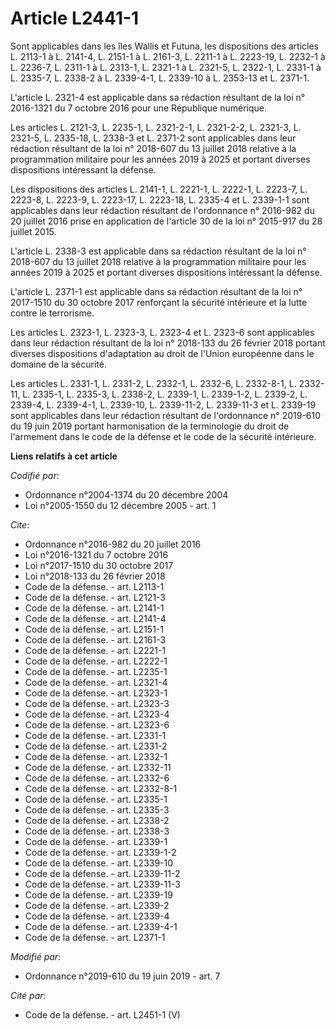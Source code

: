 # Article L2441-1

Sont applicables dans les îles Wallis et Futuna, les dispositions des articles L. 2113-1 à L. 2141-4, L. 2151-1 à L. 2161-3,
L. 2211-1 à L. 2223-19, L. 2232-1 à L. 2236-7, L. 2311-1 à L. 2313-1, L. 2321-1 à L. 2321-5, L. 2322-1, L. 2331-1 à L.
2335-7, L. 2338-2 à L. 2339-4-1, L. 2339-10 à L. 2353-13 et L. 2371-1. 

L'article L. 2321-4 est applicable dans sa rédaction résultant de la loi n° 2016-1321 du 7 octobre 2016 pour une République
numérique. 

Les articles L. 2121-3, L. 2235-1, L. 2321-2-1, L. 2321-2-2, L. 2321-3, L. 2321-5, L. 2335-18, L. 2338-3 et L. 2371-2 sont
applicables dans leur rédaction résultant de la loi n° 2018-607 du 13 juillet 2018 relative à la programmation militaire pour
les années 2019 à 2025 et portant diverses dispositions intéressant la défense. 

Les dispositions des articles L. 2141-1, L. 2221-1, L. 2222-1, L. 2223-7, L. 2223-8, L. 2223-9, L. 2223-17, L. 2223-18, L.
2335-4 et L. 2339-1-1 sont applicables dans leur rédaction résultant de l'ordonnance n° 2016-982 du 20 juillet 2016 prise en
application de l'article 30 de la loi n° 2015-917 du 28 juillet 2015. 

L'article L. 2338-3 est applicable dans sa rédaction résultant de la loi n° 2018-607 du 13 juillet 2018 relative à la
programmation militaire pour les années 2019 à 2025 et portant diverses dispositions intéressant la défense. 

L'article L. 2371-1 est applicable dans sa rédaction résultant de la loi n° 2017-1510 du 30 octobre 2017 renforçant la
sécurité intérieure et la lutte contre le terrorisme. 

Les articles L. 2323-1, L. 2323-3, L. 2323-4 et L. 2323-6 sont applicables dans leur rédaction résultant de la loi n°
2018-133 du 26 février 2018 portant diverses dispositions d'adaptation au droit de l'Union européenne dans le domaine de la
sécurité. 

Les articles L. 2331-1, L. 2331-2, L. 2332-1, L. 2332-6, L. 2332-8-1, L. 2332-11, L. 2335-1, L. 2335-3, L. 2338-2, L. 2339-1,
L. 2339-1-2, L. 2339-2, L. 2339-4, L. 2339-4-1, L. 2339-10, L. 2339-11-2, L. 2339-11-3 et L. 2339-19 sont applicables dans
leur rédaction résultant de l'ordonnance n° 2019-610 du 19 juin 2019 portant harmonisation de la terminologie du droit de
l'armement dans le code de la défense et le code de la sécurité intérieure.

**Liens relatifs à cet article**

_Codifié par_:

  - Ordonnance n°2004-1374 du 20 décembre 2004
  - Loi n°2005-1550 du 12 décembre 2005 - art. 1

_Cite_:

  - Ordonnance n°2016-982 du 20 juillet 2016
  - Loi n°2016-1321 du 7 octobre 2016
  - Loi n°2017-1510 du 30 octobre 2017
  - Loi n°2018-133 du 26 février 2018
  - Code de la défense. - art. L2113-1
  - Code de la défense. - art. L2121-3
  - Code de la défense. - art. L2141-1
  - Code de la défense. - art. L2141-4
  - Code de la défense. - art. L2151-1
  - Code de la défense. - art. L2161-3
  - Code de la défense. - art. L2221-1
  - Code de la défense. - art. L2222-1
  - Code de la défense. - art. L2235-1
  - Code de la défense. - art. L2321-4
  - Code de la défense. - art. L2323-1
  - Code de la défense. - art. L2323-3
  - Code de la défense. - art. L2323-4
  - Code de la défense. - art. L2323-6
  - Code de la défense. - art. L2331-1
  - Code de la défense. - art. L2331-2
  - Code de la défense. - art. L2332-1
  - Code de la défense. - art. L2332-11
  - Code de la défense. - art. L2332-6
  - Code de la défense. - art. L2332-8-1
  - Code de la défense. - art. L2335-1
  - Code de la défense. - art. L2335-3
  - Code de la défense. - art. L2338-2
  - Code de la défense. - art. L2338-3
  - Code de la défense. - art. L2339-1
  - Code de la défense. - art. L2339-1-2
  - Code de la défense. - art. L2339-10
  - Code de la défense. - art. L2339-11-2
  - Code de la défense. - art. L2339-11-3
  - Code de la défense. - art. L2339-19
  - Code de la défense. - art. L2339-2
  - Code de la défense. - art. L2339-4
  - Code de la défense. - art. L2339-4-1
  - Code de la défense. - art. L2371-1

_Modifié par_:

  - Ordonnance n°2019-610 du 19 juin 2019 - art. 7

_Cité par_:

  - Code de la défense. - art. L2451-1 (V)
